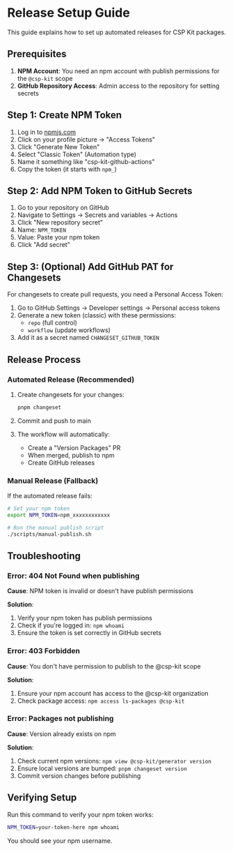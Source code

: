 # Release Setup Guide

This guide explains how to set up automated releases for CSP Kit packages.

## Prerequisites

1. **NPM Account**: You need an npm account with publish permissions for the `@csp-kit` scope
2. **GitHub Repository Access**: Admin access to the repository for setting secrets

## Step 1: Create NPM Token

1. Log in to [npmjs.com](https://www.npmjs.com)
2. Click on your profile picture → "Access Tokens"
3. Click "Generate New Token"
4. Select "Classic Token" (Automation type)
5. Name it something like "csp-kit-github-actions"
6. Copy the token (it starts with `npm_`)

## Step 2: Add NPM Token to GitHub Secrets

1. Go to your repository on GitHub
2. Navigate to Settings → Secrets and variables → Actions
3. Click "New repository secret"
4. Name: `NPM_TOKEN`
5. Value: Paste your npm token
6. Click "Add secret"

## Step 3: (Optional) Add GitHub PAT for Changesets

For changesets to create pull requests, you need a Personal Access Token:

1. Go to GitHub Settings → Developer settings → Personal access tokens
2. Generate a new token (classic) with these permissions:
   - `repo` (full control)
   - `workflow` (update workflows)
3. Add it as a secret named `CHANGESET_GITHUB_TOKEN`

## Release Process

### Automated Release (Recommended)

1. Create changesets for your changes:
   ```bash
   pnpm changeset
   ```

2. Commit and push to main
3. The workflow will automatically:
   - Create a "Version Packages" PR
   - When merged, publish to npm
   - Create GitHub releases

### Manual Release (Fallback)

If the automated release fails:

```bash
# Set your npm token
export NPM_TOKEN=npm_xxxxxxxxxxxx

# Run the manual publish script
./scripts/manual-publish.sh
```

## Troubleshooting

### Error: 404 Not Found when publishing

**Cause**: NPM token is invalid or doesn't have publish permissions

**Solution**:
1. Verify your npm token has publish permissions
2. Check if you're logged in: `npm whoami`
3. Ensure the token is set correctly in GitHub secrets

### Error: 403 Forbidden

**Cause**: You don't have permission to publish to the @csp-kit scope

**Solution**:
1. Ensure your npm account has access to the @csp-kit organization
2. Check package access: `npm access ls-packages @csp-kit`

### Error: Packages not publishing

**Cause**: Version already exists on npm

**Solution**:
1. Check current npm versions: `npm view @csp-kit/generator version`
2. Ensure local versions are bumped: `pnpm changeset version`
3. Commit version changes before publishing

## Verifying Setup

Run this command to verify your npm token works:

```bash
NPM_TOKEN=your-token-here npm whoami
```

You should see your npm username.